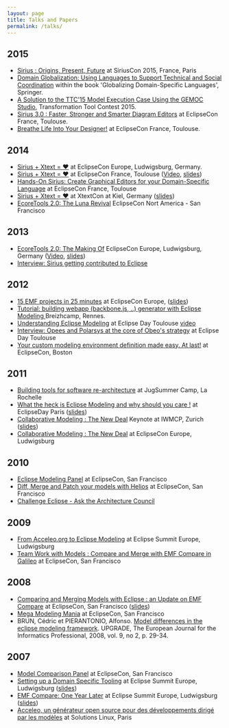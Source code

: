 ```yaml
---
layout: page
title: Talks and Papers
permalink: /talks/
---
```


## 2015
* [Sirius : Origins, Present, Future](http://cedric.brun.io/talks/SiriusOriginsPresentFuture/#/) at SiriusCon 2015, France, Paris
* [Domain Globalization: Using Languages to Support Technical and Social Coordination](http://www.springer.com/us/book/9783319261713) within the book 'Globalizing Domain-Specific Languages', Springer.
* [A Solution to the TTC'15 Model Execution Case Using the GEMOC Studio](https://hal.inria.fr/hal-01152342/), Transformation Tool Contest 2015.
* [Sirius 3.0 : Faster, Stronger and Smarter Diagram Editors](http://cedric.brun.io/talks/Sirius300FasterStrongerSmarter/slides/#/) at EclipseCon France, Toulouse.
* [Breathe Life Into Your Designer!](http://siriuslab.github.io/talks/BreatheLifeInYourDesigner/slides/index.html) at EclipseCon France, Toulouse.

## 2014

* [Sirius + Xtext = ♥](https://www.eclipsecon.org/europe2014/session/sirius-xtext-%E2%99%A5) at EclipseCon Europe, Ludwigsburg, Germany. 
* [Sirius + Xtext = ♥](https://www.eclipsecon.org/france2014/sites/default/files/slides/Xtext_Sirius.pdf) at EclipseCon France, Toulouse ([Video](https://www.youtube.com/watch?v=Ha0FbmcLjYY), [slides](https://www.eclipsecon.org/france2014/sites/default/files/slides/Xtext_Sirius.pdf))
* [Hands-On Sirius: Create Graphical Editors for your Domain-Specific Language](https://www.eclipsecon.org/france2014/session/hands-sirius-create-graphical-editors-your-domain-specific-language) at EclipseCon France, Toulouse
* [Sirius + Xtext = ♥](http://www.xtextcon.org/slides/) at XtextCon at Kiel, Germany ([slides](http://www.xtextcon.org/slides/Sirius%20+%20Xtext%20=%20%3C3%20-%20Cedric%20Brun.pdf))
* [EcoreTools 2.0: The Luna Revival](http://fr.slideshare.net/cbrun/ecore-tools2) EclipseCon Nort America - San Francisco

## 2013

* [EcoreTools 2.0: The Making Of](https://www.eclipsecon.org/europe2013/ecoretools-20-making) EclipseCon Europe, Ludwigsburg, Germany ([Video](https://www.youtube.com/watch?v=XSP-oAmmS_E), [slides](https://www.eclipsecon.org/europe2013/sites/eclipsecon.org.europe2013/files/EcoreTools2.pdf))
* [Interview: Sirius getting contributed to Eclipse](https://www.youtube.com/watch?v=hyDxSmbSi2g)

## 2012

* [15 EMF projects in 25 minutes](http://cedric.brun.io/eclipsecon-europe-2012-slides/) at EclipseCon Europe, ([slides](http://cedric.brun.io/eclipsecon-europe-2012-slides/))
* [Tutorial: building webapp (backbone.js, ..) generator with Eclipse Modeling ](https://plus.google.com/+C%C3%A9dricBrun/posts/EKgDZ1grtEv) Breizhcamp, Rennes.
* [Understanding Eclipse Modeling](http://www.eclipsedaytoulouse.com/programme/#modeling) at Eclipse Day Toulouse [video](https://www.youtube.com/watch?v=sFf34a5u92U)
* [Interview: Opees and Polarsys at the core of Obeo's strategy](https://www.youtube.com/watch?v=DD-miRQlnQc) at Eclipse Day Toulouse
* [Your custom modeling environment definition made easy. At last!](http://www.eclipsecon.org/2013/sessions/your-custom-modeling-environment-definition-made-easy-last) at EclipseCon, Boston


## 2011

* [Building tools for software re-architecture](https://sites.google.com/site/jugsummercamp/) at JugSummer Camp, La Rochelle
* [What the heck is Eclipse Modeling and why should you care !](http://www.eclipsedayparis.com/) at EclipseDay Paris ([slides](http://www.eclipsedayparis.com/2011/uploads/slides2011/CedricBrun_EclipseModeling.pdf))
* [Collaborative Modeling : The New Deal](http://www.iwmcp.org/2011/page.php?id=36) Keynote at IWMCP, Zurich ([slides](http://dl.acm.org/citation.cfm?id=2000411&dl=ACM&coll=DL&CFID=484729923&CFTOKEN=19061534))
* [Collaborative Modeling : The New Deal](https://www.eclipsecon.org/europe2011/sessions/collaborative-modeling-new-deal.html) at EclipseCon Europe, Ludwigsburg


## 2010

* [Eclipse Modeling Panel](http://www.eclipsecon.org/2010/sessions/index8474.html?id=1528) at EclipseCon, San Francisco
* [Diff, Merge and Patch your models with Helios](http://www.eclipsecon.org/2010/sessions/index8b56.html?id=1169) at EclipseCon, San Francisco
* [Challenge Eclipse - Ask the Architecture Council](http://www.eclipsecon.org/2010/sessions/index3b81.html?id=1209)

## 2009

* [From Acceleo.org to Eclipse Modeling](http://www.eclipsecon.org/summiteurope2009/sessions9f0a.html?id=971) at Eclipse Summit Europe, Ludwigsburg
* [Team Work with Models : Compare and Merge with EMF Compare in Galileo](https://www.eclipsecon.org/2009/sessions5cad.html?id=461) at EclipseCon, San Francisco

## 2008

* [Comparing and Merging Models with Eclipse : an Update on EMF Compare](https://www.eclipsecon.org/2008/index7123.html?page=sub/&id=328) at EclipseCon, San Francisco ([slides](https://www.eclipsecon.org/2008/sub/attachments/Comparing_and_Merging_Models_with_Eclipse__an_Update_on_EMF_Compare.pdf))
* [Mega Modeling Mania](https://www.eclipsecon.org/2008/index17da.html?page=sub/&id=564) at EclipseCon, San Francisco
* BRUN, Cédric et PIERANTONIO, Alfonso. [Model differences in the eclipse modeling framework](http://www.cepis.org/upgrade/files/2008-II-pierantonio.pdf). UPGRADE, The European Journal for the Informatics Professional, 2008, vol. 9, no 2, p. 29-34.


## 2007
* [Model Comparison Panel](https://www.eclipsecon.org/2007/indexb8e1.html?page=sub/&id=3593) at EclipseCon, San Francisco
* [Setting up a Domain Specific Tooling](http://www.eclipsecon.org/summiteurope2007/index337e.html?page=detail/&id=17) at Eclipse Summit Europe, Ludwigsburg ([slides](http://www.eclipsecon.org/summiteurope2007/presentations/ESE2007_SettingUpDSMtooling.pdf))
* [EMF Compare: One Year Later](http://www.eclipsecon.org/summiteurope2007/index34ed.html?page=detail/&id=24) at Eclipse Summit Europe, Ludwigsburg ([slides](http://www.eclipsecon.org/summiteurope2007/presentations/ESE2007_EMFCompare.pdf))
* [Acceleo, un générateur open source pour des développements dirigé par les modèles](http://scenari-platform.org/projects/others/files/solutionslinux2007.pdf) at Solutions Linux, Paris


